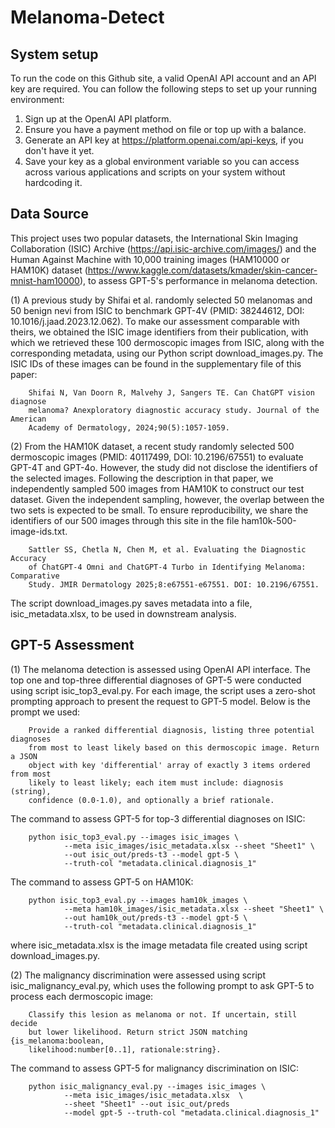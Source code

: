# Melanoma-Detect

## System setup

To run the code on this Github site, a valid OpenAI API account and an API key are required. You can follow the following steps to set up your running environment:

1. Sign up at the OpenAI API platform.
2. Ensure you have a payment method on file or top up with a balance.
3. Generate an API key at https://platform.openai.com/api-keys, if you don't have it yet. 
4. Save your key as a global environment variable so you can access across various applications and scripts on your system without hardcoding it.
   
## Data Source
This project uses two popular datasets, the International Skin Imaging Collaboration (ISIC) Archive (https://api.isic-archive.com/images/) and the Human Against Machine with 10,000 training images (HAM10000 or HAM10K) dataset (https://www.kaggle.com/datasets/kmader/skin-cancer-mnist-ham10000), to assess GPT-5's performance in melanoma detection. 

(1) A previous study by Shifai et al. randomly selected 50 melanomas and 50 benign nevi from ISIC to benchmark GPT-4V (PMID: 38244612, DOI: 10.1016/j.jaad.2023.12.062). To make our assessment comparable with theirs, we obtained the ISIC image identifiers from their publication, with which we retrieved these 100 dermoscopic images from ISIC, along with the corresponding metadata, using our Python script download_images.py. The ISIC IDs of these images can be found in the supplementary file of this paper:

        Shifai N, Van Doorn R, Malvehy J, Sangers TE. Can ChatGPT vision diagnose 
        melanoma? Anexploratory diagnostic accuracy study. Journal of the American 
        Academy of Dermatology, 2024;90(5):1057-1059. 

(2) From the HAM10K dataset, a recent study randomly selected 500 dermoscopic images (PMID: 40117499, DOI: 10.2196/67551) to evaluate GPT-4T and GPT-4o. However, the study did not disclose the identifiers of the selected images. Following the description in that paper, we independently sampled 500 images from HAM10K to construct our test dataset. Given the independent sampling, however, the overlap between the two sets is expected to be small. To ensure reproducibility, we share the identifiers of our 500 images through this site in the file ham10k-500-image-ids.txt.

        Sattler SS, Chetla N, Chen M, et al. Evaluating the Diagnostic Accuracy
        of ChatGPT-4 Omni and ChatGPT-4 Turbo in Identifying Melanoma: Comparative 
        Study. JMIR Dermatology 2025;8:e67551-e67551. DOI: 10.2196/67551. 

The script download_images.py saves metadata into a file, isic_metadata.xlsx, to be used in downstream analysis.
        
## GPT-5 Assessment
(1) The melanoma detection is assessed using OpenAI API interface. The top one and top-three differential diagnoses of GPT-5 were conducted using script isic_top3_eval.py. For each image, the script uses a zero-shot prompting approach to present the request to GPT-5 model. Below is the prompt we used:

        Provide a ranked differential diagnosis, listing three potential diagnoses 
        from most to least likely based on this dermoscopic image. Return a JSON
        object with key 'differential' array of exactly 3 items ordered from most 
        likely to least likely; each item must include: diagnosis (string), 
        confidence (0.0-1.0), and optionally a brief rationale.
The command to assess GPT-5 for top-3 differential diagnoses on ISIC: 

        python isic_top3_eval.py --images isic_images \ 
                --meta isic_images/isic_metadata.xlsx --sheet "Sheet1" \
                --out isic_out/preds-t3 --model gpt-5 \
                --truth-col "metadata.clinical.diagnosis_1"

The command to assess GPT-5 on HAM10K: 

        python isic_top3_eval.py --images ham10k_images \ 
                --meta ham10k_images/isic_metadata.xlsx --sheet "Sheet1" \
                --out ham10k_out/preds-t3 --model gpt-5 \
                --truth-col "metadata.clinical.diagnosis_1"

where isic_metadata.xlsx is the image metadata file created using script download_images.py.

(2) The malignancy discrimination were assessed using script isic_malignancy_eval.py, which uses the following prompt to ask GPT-5 to process each dermoscopic image:

        Classify this lesion as melanoma or not. If uncertain, still decide 
        but lower likelihood. Return strict JSON matching {is_melanoma:boolean, 
        likelihood:number[0..1], rationale:string}. 

The command to assess GPT-5 for malignancy discrimination on ISIC: 

        python isic_malignancy_eval.py --images isic_images \
                --meta isic_images/isic_metadata.xlsx  \
                --sheet "Sheet1" --out isic_out/preds 
                --model gpt-5 --truth-col "metadata.clinical.diagnosis_1"
